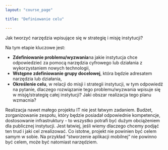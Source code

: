 ```yaml
---
layout: "course_page"

title: "Definiowanie celu"

---
```


<div class="text-center screen-title">
Jak tworzyć narzędzia wpisujące się w strategię i misję instytucji?
</div>

<div class="screen-content">
  <p>Na tym etapie kluczowe jest:</p>
  <p>
  <ul>
<li class="bullet"><strong>Zdefiniowanie problemu/wyzwania</strong>na jakie instytucja chce odpowiedzieć za pomocą narzędzia cyfrowego lub działania z wykorzystaniem nowych technologii,</li>
<li class="bullet"><strong>Wstępne zdefiniowanie grupy docelowej</strong>, która będzie adresatem narzędzia lub działania,</li>
<li class="bullet"><strong>Określenie celu</strong>, w relacji do misji i strategii instytucji, w tym odpowiedź na pytanie, dlaczego rozwiązanie tego problemu/wyzwania wpisuje się w misję/strategię całej instytucji? Jaki obszar realizacja tego planu wzmacnia?
</li>
 </ul>
  </p>
<p>
Realizacja nawet małego projektu IT nie jest łatwym zadaniem. Budżet, zorganizowanie zespołu, który będzie posiadał odpowiednie kompetencje, dostosowanie infrastruktury - to wszystko potrafi być dużym obciążeniem dla publicznej instytucji. Jest łatwiej, jeśli wiemy dlaczego chcemy podjąć ten trud i jaki cel zrealizować. 
Co istotne, projekt nie powinien być celem samym w sobie. Na przykład “stworzenie aplikacji mobilnej” nie powinno być celem, może być natomiast narzędziem. 
</p>
</div>  
